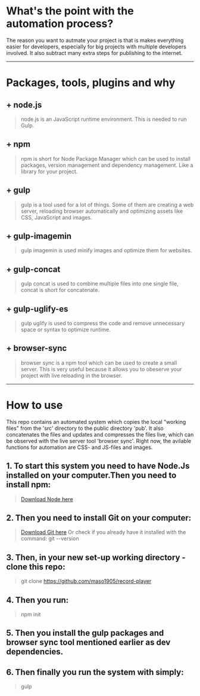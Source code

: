 # What's the point with the automation process?

The reason you want to autmate your project is that is makes everything easier for developers, especially for big projects with multiple developers involved. It also subtract many extra steps for publishing to the internet.

---

# Packages, tools, plugins and why

## + node.js
  > node.js is an JavaScript runtime environment. This is needed to run Gulp.
## + npm
  > npm is short for Node Package Manager which can be used to install packages, version management and dependency management. Like a library for your project.

  
## + gulp
  > gulp is a tool used for a lot of things. Some of them are creating a web server, reloading browser automatically and optimizing assets like CSS, JavaScript and images.
## + gulp-imagemin
  > gulp imagemin is used minify images and optimize them for websites.
## + gulp-concat
  > gulp concat is used to combine multiple files into one single file, concat is short for concatenate.
## + gulp-uglify-es
  > gulp uglify is used to compress the code and remove unnecessary space or syntax to optimize runtime.


## + browser-sync
  > browser sync is a npm tool which can be used to create a small server. This is very useful because it allows you to obeserve your project with live reloading in the browser. 

---

# How to use

This repo contains an automated system which copies the local "working files" from the 'src' directory to the public directory 'pub'. It also concatenates the files and updates and compresses the files live, which can be observed with the live server tool 'browser sync'. Right now, the avilable functions for automation are CSS- and JS-files and images.

## 1. To start this system you need to have Node.Js installed on your computer.Then you need to install npm:

> [Download Node here](https://nodejs.org/en/)

## 2. Then you need to install Git on your computer:

> [Download Git here](https://git-scm.com/book/en/v2/Getting-Started-Installing-Git)
Or check if you already have it installed with the command: 
> git --version

## 3. Then, in your new set-up working directory - clone this repo:

> git clone https://github.com/maso1905/record-player 

## 4. Then you run:

> npm init

## 5. Then you install the gulp packages and browser sync tool mentioned earlier as dev dependencies.

## 6. Then finally you run the system with simply:

> gulp

